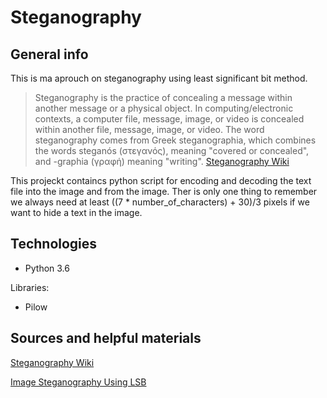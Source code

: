 # Steganography
## General info
This is ma aprouch on steganography using least significant bit method. 

>Steganography is the practice of concealing a message within another message or a physical object. In computing/electronic contexts, a computer file, message, image, or video is concealed within another file, message, image, or video. The word steganography comes from Greek steganographia, which combines the words steganós (στεγανός), meaning "covered or concealed", and -graphia (γραφή) meaning "writing".
[Steganography Wiki](https://en.wikipedia.org/wiki/Steganography)

This projeckt containcs python script for encoding and decoding the text file into the image and from the image. Ther is only one thing to remember we always need at least ((7 * number_of_characters) + 30)/3 pixels if we want to hide a text in the image.

## Technologies
* Python 3.6

Libraries:
* Pilow

## Sources and helpful materials
[Steganography Wiki](https://en.wikipedia.org/wiki/Steganography)

[Image Steganography Using LSB](http://www.ijstr.org/final-print/dec2019/-Image-Steganography-Using-Lsb.pdf)